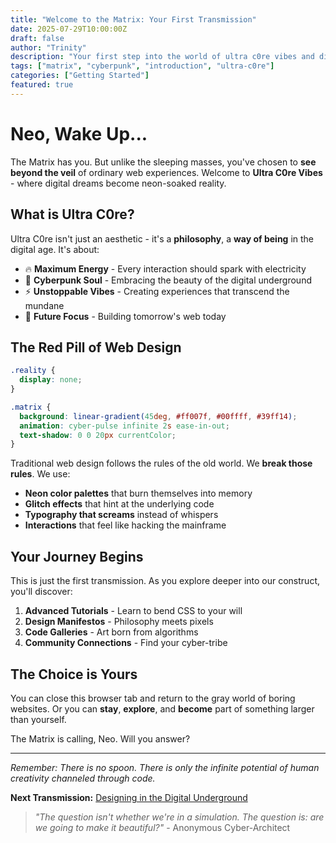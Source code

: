 ```yaml
---
title: "Welcome to the Matrix: Your First Transmission"
date: 2025-07-29T10:00:00Z
draft: false
author: "Trinity"
description: "Your first step into the world of ultra c0re vibes and digital rebellion"
tags: ["matrix", "cyberpunk", "introduction", "ultra-c0re"]
categories: ["Getting Started"]
featured: true
---
```


# Neo, Wake Up...

The Matrix has you. But unlike the sleeping masses, you've chosen to **see beyond the veil** of ordinary web experiences. Welcome to **Ultra C0re Vibes** - where digital dreams become neon-soaked reality.

## What is Ultra C0re?

Ultra C0re isn't just an aesthetic - it's a **philosophy**, a **way of being** in the digital age. It's about:

- 🔥 **Maximum Energy** - Every interaction should spark with electricity
- 💜 **Cyberpunk Soul** - Embracing the beauty of the digital underground
- ⚡ **Unstoppable Vibes** - Creating experiences that transcend the mundane
- 🚀 **Future Focus** - Building tomorrow's web today

## The Red Pill of Web Design

```css
.reality {
  display: none;
}

.matrix {
  background: linear-gradient(45deg, #ff007f, #00ffff, #39ff14);
  animation: cyber-pulse infinite 2s ease-in-out;
  text-shadow: 0 0 20px currentColor;
}
```

Traditional web design follows the rules of the old world. We **break those rules**. We use:

- **Neon color palettes** that burn themselves into memory
- **Glitch effects** that hint at the underlying code
- **Typography that screams** instead of whispers
- **Interactions** that feel like hacking the mainframe

## Your Journey Begins

This is just the first transmission. As you explore deeper into our construct, you'll discover:

1. **Advanced Tutorials** - Learn to bend CSS to your will
2. **Design Manifestos** - Philosophy meets pixels
3. **Code Galleries** - Art born from algorithms  
4. **Community Connections** - Find your cyber-tribe

## The Choice is Yours

You can close this browser tab and return to the gray world of boring websites. Or you can **stay**, **explore**, and **become** part of something larger than yourself.

The Matrix is calling, Neo. Will you answer?

---

*Remember: There is no spoon. There is only the infinite potential of human creativity channeled through code.*

**Next Transmission:** [Designing in the Digital Underground](/posts/digital-underground-design)

> *"The question isn't whether we're in a simulation. The question is: are we going to make it beautiful?"* - Anonymous Cyber-Architect